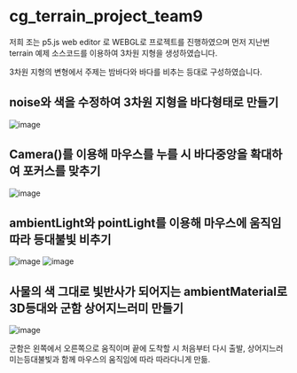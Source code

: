 # cg_terrain_project_team9

저희 조는 p5.js web editor 로 WEBGL로 프로젝트를 진행하였으며 
먼저 지난번 terrain 예제 소스코드를 이용하여 3차원 지형을 생성하였습니다.

3차원 지형의 변형에서 주제는 밤바다와 바다를 비추는 등대로 구성하였습니다.


## noise와 색을 수정하여 3차원 지형을 바다형태로 만들기

![image](https://user-images.githubusercontent.com/83346568/161428615-34b05ce8-420f-4fbf-b779-10610c0acaba.png)

## Camera()를 이용해 마우스를 누를 시 바다중앙을 확대하여 포커스를 맞추기

![image](https://user-images.githubusercontent.com/83346568/161428694-1fba206d-d8be-4c74-a817-6bd0e766ee7d.png)

## ambientLight와 pointLight를 이용해 마우스에 움직임 따라 등대불빛 비추기

![image](https://user-images.githubusercontent.com/83346568/161428931-c349262b-740f-4b66-9568-6c586283ff34.png)
![image](https://user-images.githubusercontent.com/83346568/161428949-2318d2da-b6bf-431d-8663-b6e95104cf00.png)

## 사물의 색 그대로 빛반사가 되어지는 ambientMaterial로 3D등대와 군함 상어지느러미 만들기

![image](https://user-images.githubusercontent.com/83346568/161429026-7e1ce90b-f12e-4487-a9af-d8fbeadf85fe.png)

군함은 왼쪽에서 오른쪽으로 움직이며 끝에 도착할 시 처음부터 다시 출발,
상어지느러미는등대불빛과 함께 마우스의 움직임에 따라 따라다니게 만듦.

